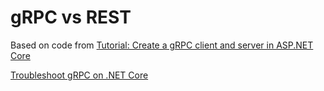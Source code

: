 ﻿# gRPC vs REST

Based on code from [Tutorial: Create a gRPC client and server in ASP.NET Core](https://docs.microsoft.com/en-gb/aspnet/core/tutorials/grpc/grpc-start?view=aspnetcore-5.0&tabs=visual-studio)

[Troubleshoot gRPC on .NET Core](https://docs.microsoft.com/en-gb/aspnet/core/grpc/troubleshoot?view=aspnetcore-5.0)
